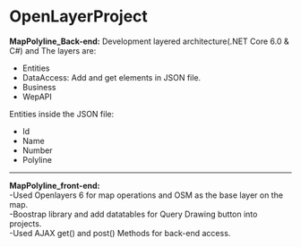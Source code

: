 # OpenLayerProject
**MapPolyline_Back-end:** Development layered architecture(.NET Core 6.0 & C#) and The layers are: <br/>
- Entities <br/>
- DataAccess: Add and get elements in JSON file. <br/>
- Business <br/>
- WepAPI <br/>

Entities inside the JSON file: <br/>

- Id <br/>
- Name <br/>
- Number <br/>
- Polyline <br/>
------------------------------------------------------------------------------------------------------------------------------------------------------------------------
**MapPolyline_front-end:** <br/>
-Used Openlayers 6 for map operations and OSM as the base layer on the map. <br/>
-Boostrap library and add datatables for Query Drawing button into projects. <br/>
-Used AJAX get() and post() Methods for back-end access. <br/>

